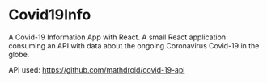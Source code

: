 # Covid19Info
 A Covid-19 Information App with React.
 A small React application consuming an API with data 
 about the ongoing Coronavirus Covid-19 in the globe.
 
 API used: https://github.com/mathdroid/covid-19-api
